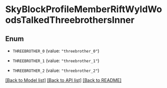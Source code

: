 # SkyBlockProfileMemberRiftWyldWoodsTalkedThreebrothersInner

## Enum


* `THREEBROTHER_0` (value: `"threebrother_0"`)

* `THREEBROTHER_1` (value: `"threebrother_1"`)

* `THREEBROTHER_2` (value: `"threebrother_2"`)


[[Back to Model list]](../README.md#documentation-for-models) [[Back to API list]](../README.md#documentation-for-api-endpoints) [[Back to README]](../README.md)


